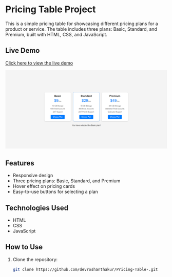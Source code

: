 # Pricing Table Project

This is a simple pricing table for showcasing different pricing plans for a product or service. The table includes three plans: Basic, Standard, and Premium, built with HTML, CSS, and JavaScript.

## Live Demo

[Click here to view the live demo](https://codepen.io/Roshan-Thakur-the-decoder/pen/poMdjza)

![Pricing Table Screenshot](https://github.com/devroshanthakur/Pricing-Table-/blob/ac7cbb5c85497b8ad52c103871acc1286b229681/Pricing%20Table.png)

## Features

- Responsive design
- Three pricing plans: Basic, Standard, and Premium
- Hover effect on pricing cards
- Easy-to-use buttons for selecting a plan

## Technologies Used

- HTML
- CSS
- JavaScript

## How to Use

1. Clone the repository:
   ```bash
   git clone https://github.com/devroshanthakur/Pricing-Table-.git
